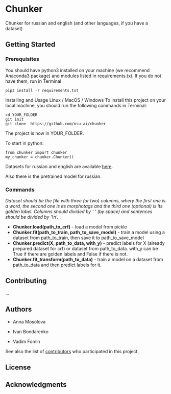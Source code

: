 # Chunker
Chunker for russian and english (and other languages, if you have a dataset)

## Getting Started

### Prerequisites
You should have python3 installed on your machine (we recommend Anaconda3 package) and modules listed in requirements.txt. If you do not have them, run in Terminal
```
pip3 install -r requirements.txt
```
Installing and Usage
Linux / MacOS / Windows
To install this project on your local machine, you should run the following commands in Terminal:
```
cd YOUR_FOLDER
git init
git clone  https://github.com/nsu-ai/chunker
```
The project is now in YOUR_FOLDER.

To start in python:
```
from chunker import chunker
my_chunker = chunker.Chunker()
```

Datasets for russian and english are available [here](https://drive.google.com/open?id=1BpWtEu1voKR314OkGIbY4MUsxi4DIk1A).


Also there is the pretrained model for russian.

### Commands
*Dataset should be the file with three (or two) columns, wherу the first one is a word, the second one is its morphotags and the third one (optional) is its golden label. Columns should divided by ' ' (by space) and sentences should be divided by '\n'.*

+ **Chunker.load(path_to_crf)** - load a model from pickle
+ **Chunker.fit(path_to_train, path_to_save_model)** - train a model using a dataset from path_to_train, then save it to path_to_save_model
+ **Chunker.predict(X, path_to_data, with_y)** - predict labels for X (already prepared dataset for crf) or dataset from path_to_data. with_y can be True if there are golden labels and False if there is not.
+ **Chunker.fit_transform(path_to_data)** - train a model on a dataset from path_to_data and then predict labels for it.


## Contributing
...

## Authors

+ Anna Mosolova

+ Ivan Bondarenko

+ Vadim Fomin


See also the list of [contributors](https://github.com/nsu-ai/chunker/contributors) who participated in this project.

## License
## Acknowledgments
